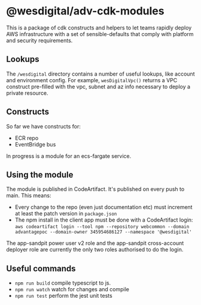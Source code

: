 # @wesdigital/adv-cdk-modules
This is a package of cdk constructs and helpers to let teams rapidly deploy AWS infrastructure with a set of 
sensible-defaults that comply with platform and security requirements.

## Lookups
The `/wesdigital` directory contains a number of useful lookups, like account and environment config.
For example, `wesDigitalVpc()` returns a VPC construct pre-filled with the vpc, subnet and az info necessary to
deploy a private resource.

## Constructs
So far we have constructs for:

- ECR repo
- EventBridge bus

In progress is a module for an ecs-fargate service.

## Using the module
The module is published in CodeArtifact. It's published on every push to main. This means:

- Every change to the repo (even just documentation etc) must increment at least the patch version in `package.json`
- The npm install in the client app must be done with a CodeArtifact login: 
  `aws codeartifact login --tool npm --repository webcommon --domain advantagepoc --domain-owner 345954686127 --namespace '@wesdigital'`

The app-sandpit power user v2 role and the app-sandpit cross-account deployer role are currently the only two roles 
authorised to do the login. 

## Useful commands

- `npm run build`   compile typescript to js.
- `npm run watch`   watch for changes and compile
- `npm run test`    perform the jest unit tests
